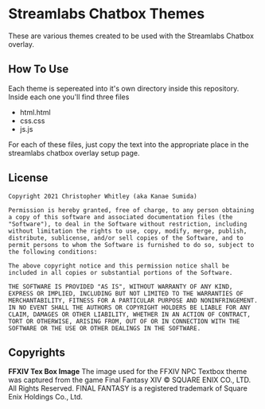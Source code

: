 # Streamlabs Chatbox Themes
These are various themes created to be used with the Streamlabs Chatbox overlay.

## How To Use
Each theme is sepereated into it's own directory inside this repository.  Inside each one you'll find three files
* html.html
* css.css
* js.js

For each of these files, just copy the text into the appropriate place in the streamlabs chatbox overlay setup page.

## License
```
Copyright 2021 Christopher Whitley (aka Kanae Sumida)

Permission is hereby granted, free of charge, to any person obtaining a copy of this software and associated documentation files (the "Software"), to deal in the Software without restriction, including without limitation the rights to use, copy, modify, merge, publish, distribute, sublicense, and/or sell copies of the Software, and to permit persons to whom the Software is furnished to do so, subject to the following conditions:

The above copyright notice and this permission notice shall be included in all copies or substantial portions of the Software.

THE SOFTWARE IS PROVIDED "AS IS", WITHOUT WARRANTY OF ANY KIND, EXPRESS OR IMPLIED, INCLUDING BUT NOT LIMITED TO THE WARRANTIES OF MERCHANTABILITY, FITNESS FOR A PARTICULAR PURPOSE AND NONINFRINGEMENT. IN NO EVENT SHALL THE AUTHORS OR COPYRIGHT HOLDERS BE LIABLE FOR ANY CLAIM, DAMAGES OR OTHER LIABILITY, WHETHER IN AN ACTION OF CONTRACT, TORT OR OTHERWISE, ARISING FROM, OUT OF OR IN CONNECTION WITH THE SOFTWARE OR THE USE OR OTHER DEALINGS IN THE SOFTWARE.
```

## Copyrights

**FFXIV Tex Box Image**
The image used for the FFXIV NPC Textbox theme was captured from the game Final Fantasy XIV © SQUARE ENIX CO., LTD. All Rights Reserved.
FINAL FANTASY is a registered trademark of Square Enix Holdings Co., Ltd.
